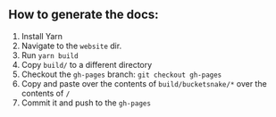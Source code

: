How to generate the docs:
--------------------
1. Install Yarn
1. Navigate to the `website` dir.
1. Run `yarn build`
1. Copy `build/` to a different directory
1. Checkout the `gh-pages` branch: `git checkout gh-pages`
1. Copy and paste over the contents of `build/bucketsnake/*` over the contents of `/`
1. Commit it and push to the `gh-pages`
